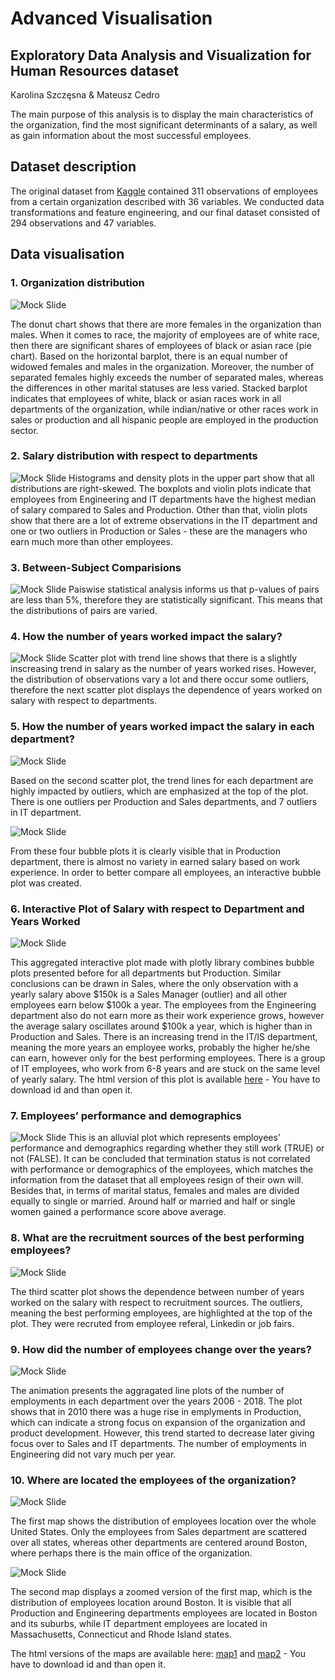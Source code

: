 # Advanced Visualisation
## Exploratory Data Analysis and Visualization for Human Resources dataset
Karolina Szczęsna & Mateusz Cedro

The main purpose of this analysis is to display the main characteristics of the organization, find the most significant determinants of a salary, as well as gain information about the most successful employees.

## Dataset description
The original dataset from [Kaggle](https://www.kaggle.com/datasets/rhuebner/human-resources-data-set) contained 311 observations of employees from a certain organization described with 36 variables. We conducted data transformations and feature engineering, and our final dataset consisted of 294 observations and 47 variables.

## Data visualisation

### 1. Organization distribution
![Mock Slide](https://github.com/mateuszcedro/mateusz-cedro/blob/main/Visualisation/Plots/s2.png)

The donut chart shows that there are more females in the organization than males. When it comes to race, the majority of employees are of white race, then there are significant shares of employees of black or asian race (pie chart). Based on the horizontal barplot, there is an equal number of widowed females and males in the organization. Moreover, the number of separated females highly exceeds the number of separated males, whereas the differences in other marital statuses are less varied. Stacked barplot indicates that employees of white, black or asian races work in all departments of the organization, while indian/native or other races work in sales or production and all hispanic people are employed in the production sector.

### 2. Salary distribution with respect to departments

![Mock Slide](https://github.com/mateuszcedro/mateusz-cedro/blob/main/Visualisation/Plots/s3.png)
Histograms and density plots in the upper part show that all distributions are right-skewed. The boxplots and violin plots indicate that employees from Engineering and IT departments have the highest median of salary compared to Sales and Production. Other than that, violin plots show that there are a lot of extreme observations in the IT department and one or two outliers in Production or Sales - these are the managers who earn much more than other employees.

### 3. Between-Subject Comparisions

![Mock Slide](https://github.com/mateuszcedro/mateusz-cedro/blob/main/Visualisation/Plots/s10.png)
Paiswise statistical analysis informs us that p-values of pairs are less than 5%, therefore they are statistically significant. This means that the distributions of pairs are varied.

### 4. How the number of years worked impact the salary?

![Mock Slide](https://github.com/mateuszcedro/mateusz-cedro/blob/main/Visualisation/Plots/s7.png)
Scatter plot with trend line shows that there is a slightly inscreasing trend in salary as the number of years worked rises. However, the distribution of observations vary a lot and there occur some outliers, therefore the next scatter plot displays the dependence of years worked on salary with respect to departments.

### 5. How the number of years worked impact the salary in each department?

![Mock Slide](https://github.com/mateuszcedro/mateusz-cedro/blob/main/Visualisation/Plots/s8.png)

Based on the second scatter plot, the trend lines for each department are highly impacted by outliers, which are emphasized at the top of the plot. There is one outliers per Production and Sales departments, and 7 outliers in IT department.

![Mock Slide](https://github.com/mateuszcedro/mateusz-cedro/blob/main/Visualisation/Plots/s4.png)

From these four bubble plots it is clearly visible that in Production department, there is almost no variety in earned salary based on work experience. In order to better compare all employees, an interactive bubble plot was created.

### 6. Interactive Plot of Salary with respect to Department and Years Worked

![Mock Slide](https://github.com/mateuszcedro/mateusz-cedro/blob/main/Visualisation/Plots/S5.gif)

This aggregated interactive plot made with plotly library combines bubble plots presented before for all departments but Production. Similar conclusions can be drawn in Sales, where the only observation with a yearly salary above $150k is a Sales Manager (outlier) and all other employees earn below $100k a year. The employees from the Engineering department also do not earn more as their work experience grows, however the average salary oscillates around $100k a year, which is higher than in Production and Sales. There is an increasing trend in the IT/IS department, meaning the more years an employee works, probably the higher he/she can earn, however only for the best performing employees. There is a group of IT employees, who work from 6-8 years and are stuck on the same level of yearly salary. The html version of this plot is available [here](https://drive.google.com/file/d/1K0MRoyAz230QqygAWnXS6z7GeRkATTiy/view) - You have to download id and than open it.

### 7. Employees’ performance and demographics

![Mock Slide](https://github.com/mateuszcedro/mateusz-cedro/blob/main/Visualisation/Plots/s6.png)
This is an alluvial plot which represents employees’ performance and demographics regarding whether they still work (TRUE) or not (FALSE). It can be concluded that termination status is not correlated with performance or demographics of the employees, which matches the information from the dataset that all employees resign of their own will. Besides that, in terms of marital status, females and males are divided equally to single or married. Around half or married and half or single women gained a performance score above average.

###  8. What are the recruitment sources of the best performing employees?

![Mock Slide](https://github.com/mateuszcedro/mateusz-cedro/blob/main/Visualisation/Plots/s9.png)

The third scatter plot shows the dependence between number of years worked on the salary with respect to recruitment sources. The outliers, meaning the best performing employees, are highlighted at the top of the plot. They were recruted from employee referal, Linkedin or job fairs.

### 9. How did the number of employees change over the years?

![Mock Slide](https://github.com/mateuszcedro/mateusz-cedro/blob/main/Visualisation/Plots/gganim_yearOfHire.gif)

The animation presents the aggragated line plots of the number of employments in each department over the years 2006 - 2018. The plot shows that in 2010 there was a huge rise in emplyments in Production, which can indicate a strong focus on expansion of the organization and product development. However, this trend started to decrease later giving focus over to Sales and IT departments. The number of employments in Engineering did not vary much per year.

### 10. Where are located the employees of the organization?

![Mock Slide](https://github.com/mateuszcedro/mateusz-cedro/blob/main/Visualisation/Plots/map1.gif)

The first map shows the distribution of employees location over the whole United States. Only the employees from Sales department are scattered over all states, whereas other departments are centered around Boston, where perhaps there is the main office of the organization.

![Mock Slide](https://github.com/mateuszcedro/mateusz-cedro/blob/main/Visualisation/Plots/map2.gif)

The second map displays a zoomed version of the first map, which is the distribution of employees location around Boston. It is visible that all Production and Engineering departments employees are located in Boston and its suburbs, while IT department employees are located in Massachusetts, Connecticut and Rhode Island states.

The html versions of the maps are available here: [map1](https://drive.google.com/file/d/10mpIcW6tOYHRnq4o9kuOqGhGQMxlH5xt/view) and [map2](https://drive.google.com/file/d/1znMUXbNFL1OZCx95ZNdi42MDPbC7HtxU/view) - You have to download id and than open it.
